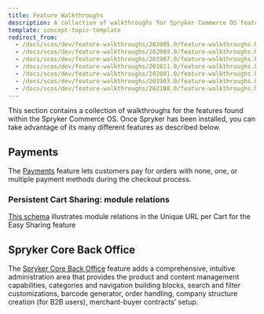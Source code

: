 ```yaml
---
title: Feature Walkthroughs
description: A collection of walkthroughs for Spryker Commerce OS features.
template: concept-topic-template
redirect_from:
  - /docs/scos/dev/feature-walkthroughs/202005.0/feature-walkthroughs.html
  - /docs/scos/dev/feature-walkthroughs/202009.0/feature-walkthroughs.html
  - /docs/scos/dev/feature-walkthroughs/201907.0/feature-walkthroughs.html
  - /docs/scos/dev/feature-walkthroughs/201811.0/feature-walkthroughs.html
  - /docs/scos/dev/feature-walkthroughs/202001.0/feature-walkthroughs.html
  - /docs/scos/dev/feature-walkthroughs/201903.0/feature-walkthroughs.html
  - /docs/scos/dev/feature-walkthroughs/202108.0/feature-walkthroughs.html
---
```


This section contains a collection of walkthroughs for the features found within the Spryker Commerce OS. Once Spryker has been installed, you can take advantage of its many different features as described below.




## Payments

The [Payments](/docs/pbc/all/payment-service-provider/{{page.version}}/payments-feature-overview.html) feature lets customers pay for orders with none, one, or multiple payment methods during the checkout process.

### Persistent Cart Sharing: module relations

[This schema](/docs/scos/dev/feature-walkthroughs/{{page.version}}/persistent-cart-sharing-feature-walkthrough/persistent-cart-sharing-feature-module-relations.html) illustrates module relations in the Unique URL per Cart for the Easy Sharing feature


## Spryker Core Back Office

The [Spryker Core Back Office](/docs/pbc/all/back-office/{{page.version}}/spryker-core-back-office-feature-overview.html) feature adds a comprehensive, intuitive administration area that provides the product and content management capabilities, categories and navigation building blocks, search and filter customizations, barcode generator, order handling, company structure creation (for B2B users), merchant-buyer contracts’ setup.
